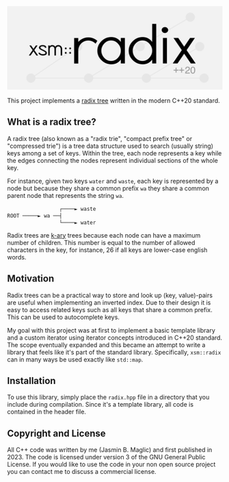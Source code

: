 ![](https://github.com/jmaglic/radix/blob/master/banner.png)

This project implements a [radix tree](https://en.wikipedia.org/wiki/Radix_tree)
written in the modern C++20 standard.

## What is a radix tree?

A radix tree (also known as a "radix trie", "compact prefix tree" or "compressed trie") is a tree data structure
used to search (usually string) keys among a set of keys. Within the tree, each node represents a key while the
edges connecting the nodes represent individual sections of the whole key.

For instance, given two keys `water` and `waste`, each key is represented by a node but because they share a common
prefix `wa` they share a common parent node that represents the string `wa`.

```
                 ┌────► waste
ROOT ─────► wa ──┤
                 └────► water
```

Radix trees are [k-ary](https://en.wikipedia.org/wiki/M-ary_tree) trees because each node can have a maximum
number of children. This number is equal to
the number of allowed characters in the key, for instance, 26 if all keys are lower-case english words.

## Motivation

Radix trees can be a practical way to store and look up (key, value)-pairs 
are useful when implementing an inverted index. Due to their design it is easy to access related keys such as
all keys that share a common prefix. This can be used to autocomplete keys.

My goal with this project was at first to implement a basic template library and a custom iterator using 
iterator concepts introduced in C++20 standard. The scope eventually expanded and this became an attempt to
write a library that feels like it's part of the standard library. Specifically, `xsm::radix` can in many ways
be used exactly like `std::map`.

## Installation

To use this library, simply place the `radix.hpp` file in a directory that you include during compilation. Since
it's a template library, all code is contained in the header file.

## Copyright and License

All C++ code was written by me (Jasmin B. Maglic) and first published in 2023. The code is licensed under version
3 of the GNU General Public License. If you would like to use the code in your non open source project you can
contact me to discuss a commercial license.
